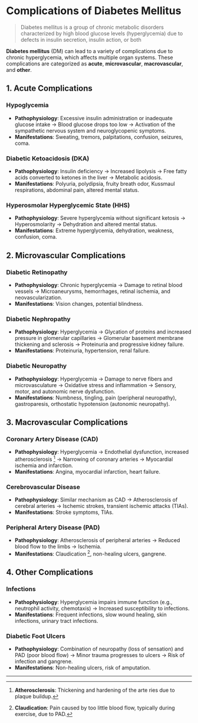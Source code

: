 # Complications of Diabetes Mellitus

> Diabetes mellitus is a group of chronic metabolic disorders characterized by high blood glucose levels (hyperglycemia) due to defects in insulin secretion, insulin action, or both

**Diabetes mellitus** (DM) can lead to a variety of complications due to chronic hyperglycemia, which affects multiple organ systems. These complications are categorized as **acute**, **microvascular**, **macrovascular**, and **other**.

## 1. Acute Complications

### Hypoglycemia

- **Pathophysiology**: Excessive insulin administration or inadequate glucose intake → Blood glucose drops too low → Activation of the sympathetic nervous system and neuroglycopenic symptoms.
- **Manifestations**: Sweating, tremors, palpitations, confusion, seizures, coma.

### Diabetic Ketoacidosis (DKA)

- **Pathophysiology**: Insulin deficiency → Increased lipolysis → Free fatty acids converted to ketones in the liver → Metabolic acidosis.
- **Manifestations**: Polyuria, polydipsia, fruity breath odor, Kussmaul respirations, abdominal pain, altered mental status.

### Hyperosmolar Hyperglycemic State (HHS)

- **Pathophysiology**: Severe hyperglycemia without significant ketosis → Hyperosmolarity → Dehydration and altered mental status.
- **Manifestations**: Extreme hyperglycemia, dehydration, weakness, confusion, coma.

## 2. Microvascular Complications

### Diabetic Retinopathy

- **Pathophysiology**: Chronic hyperglycemia → Damage to retinal blood vessels → Microaneurysms, hemorrhages, retinal ischemia, and neovascularization.
- **Manifestations**: Vision changes, potential blindness.

### Diabetic Nephropathy

- **Pathophysiology**: Hyperglycemia → Glycation of proteins and increased pressure in glomerular capillaries → Glomerular basement membrane thickening and sclerosis → Proteinuria and progressive kidney failure.
- **Manifestations**: Proteinuria, hypertension, renal failure.

### Diabetic Neuropathy

- **Pathophysiology**: Hyperglycemia → Damage to nerve fibers and microvasculature → Oxidative stress and inflammation → Sensory, motor, and autonomic nerve dysfunction.
- **Manifestations**: Numbness, tingling, pain (peripheral neuropathy), gastroparesis, orthostatic hypotension (autonomic neuropathy).

## 3. Macrovascular Complications

### Coronary Artery Disease (CAD)

- **Pathophysiology**: Hyperglycemia → Endothelial dysfunction, increased atherosclerosis [^1] → Narrowing of coronary arteries → Myocardial ischemia and infarction.
- **Manifestations**: Angina, myocardial infarction, heart failure.

### Cerebrovascular Disease

- **Pathophysiology**: Similar mechanism as CAD → Atherosclerosis of cerebral arteries → Ischemic strokes, transient ischemic attacks (TIAs).
- **Manifestations**: Stroke symptoms, TIAs.

### Peripheral Artery Disease (PAD)

- **Pathophysiology**: Atherosclerosis of peripheral arteries → Reduced blood flow to the limbs → Ischemia.
- **Manifestations**: Claudication [^2], non-healing ulcers, gangrene.

## 4. Other Complications

### Infections

- **Pathophysiology**: Hyperglycemia impairs immune function (e.g., neutrophil activity, chemotaxis) → Increased susceptibility to infections.
- **Manifestations**: Frequent infections, slow wound healing, skin infections, urinary tract infections.

### Diabetic Foot Ulcers

- **Pathophysiology**: Combination of neuropathy (loss of sensation) and PAD (poor blood flow) → Minor trauma progresses to ulcers → Risk of infection and gangrene.
- **Manifestations**: Non-healing ulcers, risk of amputation.

---

[^1]: **Atherosclerosis**: Thickening and hardening of the arte ries due to plaque buildup.
[^2]: **Claudication**: Pain caused by too little blood flow, typically during exercise, due to PAD.
